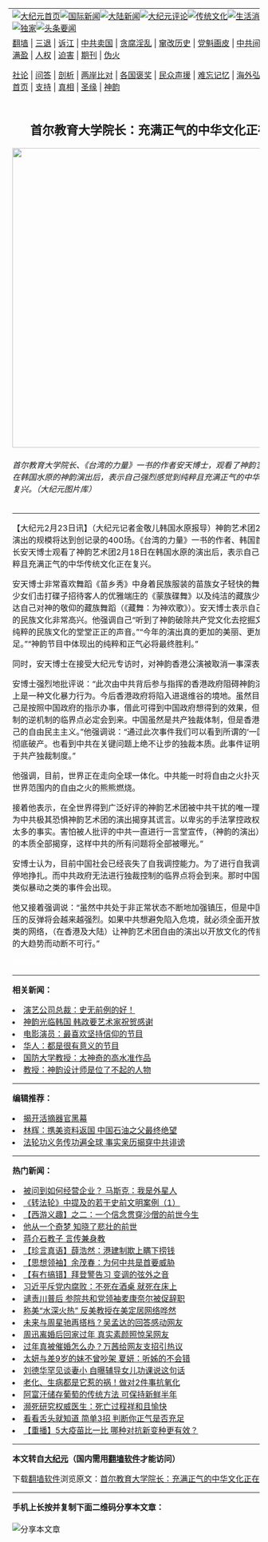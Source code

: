 <a name="1" id="1" target="_blank"></a><span id="1"></span>
<table align=center border="0"><tr><td colspan="2" VALIGN=TOP><a href="https://github.com/ahgqzs359/djy/blob/master/gb/nf1351518.md#1"><img src="https://raw.githubusercontent.com/ahgqzs359/www/master/t/djy/1.jpg" title="大纪元首页" alt="大纪元首页"></a><a href="https://github.com/ahgqzs359/djy/blob/master/gb/n24hr.md#1"><img src="https://raw.githubusercontent.com/ahgqzs359/www/master/t/djy/3.jpg" title="国际新闻" alt="国际新闻"></a><a href="https://github.com/ahgqzs359/djy/blob/master/gb/nsc413.md#1"><img src="https://raw.githubusercontent.com/ahgqzs359/www/master/t/djy/4.jpg" title="大陆新闻" alt="大陆新闻"></a><a href="https://github.com/ahgqzs359/djy/blob/master/gb/news392.md#1"><img src="https://raw.githubusercontent.com/ahgqzs359/www/master/t/djy/5.jpg" title="大纪元评论" alt="大纪元评论"></a><a href="https://github.com/ahgqzs359/djy/blob/master/gb/news2007.md#1"><img src="https://raw.githubusercontent.com/ahgqzs359/www/master/t/djy/6.jpg" title="传统文化" alt="传统文化"></a><a href="https://github.com/ahgqzs359/djy/blob/master/gb/news2008.md#1"><img src="https://raw.githubusercontent.com/ahgqzs359/www/master/t/djy/7.jpg" title="生活消费" alt="生活消费"></a><a href="https://github.com/ahgqzs359/djy/blob/master/gb/ncyule.md#1"><img src="https://raw.githubusercontent.com/ahgqzs359/www/master/t/djy/8.jpg" title="娱乐休闲" alt="娱乐休闲"></a><a href="https://github.com/ahgqzs359/djy/blob/master/gb/nsc1002.md#1"><img src="https://raw.githubusercontent.com/ahgqzs359/www/master/t/djy/9.jpg" title="健康" alt="健康"></a><a href="https://github.com/ahgqzs359/djy/blob/master/gb/nf6092.md#1"><img src="https://raw.githubusercontent.com/ahgqzs359/www/master/t/djy/10a.jpg" title="独家" alt="独家"></a><a href="https://github.com/ahgqzs359/djy/blob/master/gb/nf4514.md#1"><img src="https://raw.githubusercontent.com/ahgqzs359/www/master/t/djy/12a.jpg" title="头条要闻" alt="头条要闻"></a></td></tr>
<tr><td colspan="2" VALIGN=TOP><a target="_blank" href="https://github.com/ahgqzs359/www/blob/master/README.md?zsrh#1">翻墙</a> | <a target="_blank" href="https://github.com/ahgqzs359/djy/blob/master/gb/nf5657.md#1">三退</a> | <a target="_blank" href="https://github.com/ahgqzs359/djy/blob/master/gb/nf6124.md#1">诉江</a> | <a target="_blank" href="https://github.com/ahgqzs359/djy/blob/master/gb/nf1176117.md#1">中共卖国</a> | <a target="_blank" href="https://github.com/ahgqzs359/djy/blob/master/gb/nf5773.md#1">贪腐淫乱</a> | <a target="_blank" href="https://github.com/ahgqzs359/djy/blob/master/gb/nf1176115.md#1">窜改历史</a> | <a target="_blank" href="https://github.com/ahgqzs359/djy/blob/master/gb/nf1176107.md#1">党魁画皮</a> | <a target="_blank" href="https://github.com/ahgqzs359/djy/blob/master/gb/nf1320400.md#1">中共间谍</a> | <a target="_blank" href="https://github.com/ahgqzs359/djy/blob/master/gb/nf1176114.md#1">破坏传统</a> | <a target="_blank" href="https://github.com/ahgqzs359/ntdtv/blob/master/gb/prog447_1.md#1">恶贯满盈</a> | <a target="_blank" href="https://github.com/ahgqzs359/djy/blob/master/gb/ncid278.md#1">人权</a> | <a target="_blank" href="https://github.com/ahgqzs359/djy/blob/master/gb/nf1176111.md#1">迫害</a> | <a target="_blank" href="https://gitlab.com/szzdlab/mh-qikan/blob/master/README.md#1">期刊</a> | <a target="_blank" href="https://github.com/ahgqzs359/djy/blob/master/gb/nf5562.md#1">伪火</a></p><p><a target="_blank" href="https://github.com/ahgqzs359/djy/blob/master/gb/9p.md#1">社论</a> | <a target="_blank" href="https://github.com/ahgqzs359/djy/blob/master/gb/nf4378.md#1">问答</a> | <a target="_blank" href="https://github.com/ahgqzs359/djy/blob/master/gb/nf5792.md#1">剖析</a> | <a target="_blank" href="https://github.com/ahgqzs359/djy/blob/master/gb/nf5735.md#1">两岸比对</a> | <a target="_blank" href="https://github.com/ahgqzs359/djy/blob/master/gb/nf6119.md#1">各国褒奖</a> | <a target="_blank" href="https://github.com/ahgqzs359/djy/blob/master/gb/nf6120.md#1">民众声援</a> | <a target="_blank" href="https://github.com/ahgqzs359/djy/blob/master/gb/nf1188594.md#1">难忘记忆</a> | <a target="_blank" href="https://github.com/ahgqzs359/djy/blob/master/gb/nf3180.md#1">海外弘传</a> | <a target="_blank" href="https://github.com/ahgqzs359/djy/blob/master/gb/nf5410.md#1">万人上访</a> | <a target="_blank" href="https://github.com/ahgqzs359/www/blob/master/README.md?zsrh#1">平台首页</a> | <a target="_blank" href="https://github.com/ahgqzs359/djy/blob/master/gb/nf4386.md#1">支持</a> | <a target="_blank" href="https://github.com/ahgqzs359/djy/blob/master/gb/nf4389.md#1">真相</a> | <a target="_blank" href="https://github.com/ahgqzs359/djy/blob/master/gb/nf5790.md#1">圣缘</a> | <a target="_blank" href="https://github.com/ahgqzs359/djy/blob/master/gb/nf4786.md#1">神韵</a></td></tr>
<tr><td VALIGN=TOP width="626"><h2 align=center>首尔教育大学院长：充满正气的中华文化正在复兴</h2>
<img width="600" src="https://i.epochtimes.com/assets/uploads/2010/02/1002221358231823.jpg" />
<h6>首尔教育大学院长、《台湾的力量》一书的作者安天博士，观看了神韵艺术团2月18日在韩国水原的神韵演出后，表示自己强烈感觉到纯粹且充满正气的中华传统文化正在复兴。（大纪元图片库）
</h6>
<hr>
	<p>【大纪元2月23日讯】（大纪元记者金敬儿<ahref="https://github.com/ahgqzs359/djy/blob/master/gb/tag/%E9%9F%A9%E5%9B%BD%E6%B0%B4%E5%8E%9F.md#1">韩国水原</a>报导）神韵艺术团2010年度巡回演出的规模将达到创记录的400场。《台湾的力量》一书的作者、韩国首尔教育大学院长安天博士观看了神韵艺术团2月18日在韩国水原的演出后，表示自己强烈感觉到纯粹且充满正气的中华传统文化正在复兴。</p>
<p>安天博士非常喜欢舞蹈《苗乡秀》中身着民族服装的苗族女子轻快的舞姿，还有蒙古少女们击打碟子招待客人的优雅端庄的《蒙族碟舞》以及纯洁的藏族少女舞动长袖表达自己对神的敬仰的藏族舞蹈（《藏舞：为神欢歌》）。安天博士表示自己看到这些纯粹的民族文化非常高兴。他强调自己“听到了神韵破除共产党文化去挖掘文化本源、保护纯粹的民族文化的堂堂正正的声音。”“今年的演出真的更加的美丽、更加的正气十足。”“神韵节目中体现出的纯粹和正气必将最终胜利。”</p>
<p>同时，安天博士在接受大纪元专访时，对神韵香港公演被取消一事深表忧虑。</p>
<p>安博士强烈地批评说：“此次由中共背后参与指挥的香港政府阻碍神韵演出事件，实质上是一种文化暴力行为。今后香港政府将陷入进退维谷的境地。虽然目前港府认为自己是按照中国政府的指示办事，借此可得到中国政府想得到的效果，但是中共共产体制的逆机制的临界点必定会到来。中国虽然是共产独裁体制，但是香港一定要保护自己的自由民主主义。”他强调说：“通过此次事件我们可以看到所谓的‘一国两制’的构想彻底破产。也看到中共在关键问题上绝不让步的独裁本质。此事件证明港府已经忠属于共产独裁制度。”</p>
<p>他强调，目前，世界正在走向全球一体化。中共能一时将自由之火扑灭，却挡不住全世界范围内的自由之火的熊熊燃烧。</p>
<p>接着他表示，在全世界得到广泛好评的神韵艺术团被中共干扰的唯一理由是：“这是因为中共极其恐惧神韵艺术团的演出揭穿其谎言。以卑劣的手法掌控政权的中共掩藏了太多的事实。害怕被人批评的中共一直进行一言堂宣传，（神韵的演出）将把它党文化的本质全部揭穿，这样中共的所有问题将全部被曝光。”</p>
<p>安博士认为，目前中国社会已经丧失了自我调控能力。为了进行自我调节中共只能不停地挣扎。而中共政府无法进行独裁控制的临界点将会到来。那时中国会发生巨变，类似暴动之类的事件会出现。</p>
<p>他又接着强调说：“虽然中共处于非正常状态不断地加强镇压，但是中国民众对中共镇压的反弹将会越来越强烈。如果中共想避免陷入危境，就必须全面开放诸如Google之类的网络，（在香港及大陆）让神韵艺术团自由的演出以开放文化的传播。逆世界自由的大趋势而动断不可行。”</p>
<p> <font color=#ffffff>(http://www.dajiyuan.com)</font></p>
	
<hr>


<strong>相关新闻：</strong>
<li><a href="https://github.com/ahgqzs359/djy/blob/master/gb/10/2/21/n2823722.md#1">演艺公司总裁：史无前例的好！</a></li>
<li><a href="https://github.com/ahgqzs359/djy/blob/master/gb/10/2/21/n2823911.md#1">神韵光临韩国 韩政要艺术家祝贺感谢</a></li>
<li><a href="https://github.com/ahgqzs359/djy/blob/master/gb/10/2/22/n2824419.md#1">电影演员：最喜欢坚持信仰的节目</a></li>
<li><a href="https://github.com/ahgqzs359/djy/blob/master/gb/10/2/22/n2824464.md#1">华人：都是很有意义的节目</a></li>
<li><a href="https://github.com/ahgqzs359/djy/blob/master/gb/10/2/22/n2824969.md#1">国防大学教授：太神奇的高水准作品</a></li>
<li><a href="https://github.com/ahgqzs359/djy/blob/master/gb/10/2/23/n2825101.md#1">教授：神韵设计师是位了不起的人物</a></li>
<hr>


<strong>编辑推荐：</strong>
<li><a href="https://github.com/ahgqzs359/djy/blob/master/gb/10/4/19/n2881569.md?dfh#1" target="_blank">揭开活摘器官黑幕</a></li><li><a href="https://github.com/tsiac2612/djy/blob/master/gb/19/1/5/n10955771.md#1" target="_blank">林辉：携美资料返国 中国石油之父最终绝望</a></li><li><a href="https://github.com/tsiac2612/djy/blob/master/gb/18/7/22/n10581061.md#1" target="_blank">法轮功义务传功遍全球 事实亲历揭穿中共诽谤</a></li>
<hr>

<strong>热门新闻：</strong>
<li><a href="https://github.com/ahgqzs359/djy/blob/master/gb/21/2/16/n12755606.md#1">被问到如何经营企业？ 马斯克：我是外星人</a></li>
<li><a href="https://github.com/ahgqzs359/djy/blob/master/gb/21/2/16/n12756200.md#1">《转法轮》中提及的若干史前文明案例（1）</a></li>
<li><a href="https://github.com/ahgqzs359/djy/blob/master/gb/18/3/8/n10200680.md#1">【西游义趣】之二：一个信念贯穿沙僧的前世今生</a></li>
<li><a href="https://github.com/ahgqzs359/djy/blob/master/gb/21/1/23/n12707338.md#1">他从一个奇梦 知晓了悲壮的前世</a></li>
<li><a href="https://github.com/ahgqzs359/djy/blob/master/gb/21/1/21/n12703581.md#1">蒋介石教子 言传兼身教</a></li>
<li><a href="https://github.com/ahgqzs359/djy/blob/master/gb/21/2/18/n12759451.md#1">【珍言真语】薛浩然：港建制欺上瞒下捞钱</a></li>
<li><a href="https://github.com/ahgqzs359/djy/blob/master/gb/21/2/18/n12759104.md#1">【思想领袖】余茂春：为何中共是首要威胁</a></li>
<li><a href="https://github.com/ahgqzs359/djy/blob/master/gb/21/2/18/n12758743.md#1">【有冇搞错】拜登警告习 变调的弦外之音</a></li>
<li><a href="https://github.com/ahgqzs359/djy/blob/master/gb/21/2/17/n12757036.md#1">习近平斥党内腐败：不死在酒桌 就死在床上</a></li>
<li><a href="https://github.com/ahgqzs359/djy/blob/master/gb/21/2/17/n12758351.md#1">谴责川普后 参院共和党领袖麦康奈尔被促辞职</a></li>
<li><a href="https://github.com/ahgqzs359/djy/blob/master/gb/21/2/17/n12758483.md#1">称美“水深火热” 反美教授在美定居网络哗然</a></li>
<li><a href="https://github.com/ahgqzs359/djy/blob/master/gb/21/2/16/n12756186.md#1">未来与周星驰再搭档？吴孟达的回答感动网友</a></li>
<li><a href="https://github.com/ahgqzs359/djy/blob/master/gb/21/2/18/n12760790.md#1">周迅离婚后回家过年 真实素颜照惊呆网友</a></li>
<li><a href="https://github.com/ahgqzs359/djy/blob/master/gb/21/2/15/n12754732.md#1">过年真被催婚怎么办？万茜给网友支招引热议</a></li>
<li><a href="https://github.com/ahgqzs359/djy/blob/master/gb/21/2/17/n12757677.md#1">太妍与差9岁的妹不曾吵架 夏妍：听姊的不会错</a></li>
<li><a href="https://github.com/ahgqzs359/djy/blob/master/gb/21/2/18/n12760556.md#1">刘德华罕见谈妻小 自曝辅导女儿功课说这句话</a></li>
<li><a href="https://github.com/ahgqzs359/djy/blob/master/gb/21/2/16/n12756091.md#1">老化、生病都是它惹的祸！做对2件事抗氧化</a></li>
<li><a href="https://github.com/ahgqzs359/djy/blob/master/gb/21/2/18/n12759689.md#1">阿富汗储存葡萄的传统方法 可保持新鲜半年</a></li>
<li><a href="https://github.com/ahgqzs359/djy/blob/master/gb/21/2/17/n12757306.md#1">濒死研究权威医生：死亡过程祥和且愉快</a></li>
<li><a href="https://github.com/ahgqzs359/djy/blob/master/gb/21/2/16/n12756551.md#1">看看舌头就知道 简单3招 判断你正气是否充足</a></li>
<li><a href="https://github.com/ahgqzs359/djy/blob/master/gb/21/2/17/n12757064.md#1">【重播】5大疫苗比一比 哪种对抗新变种更有效？</a></li>
<hr>

<strong>本文转自<a href="https://www.epochtimes.com">大纪元</a>（国内需用<a href="https://github.com/ahgqzs359/www/blob/master/README.md#8">翻墙软件</a>才能访问）</strong><p>下载<a href="https://github.com/ahgqzs359/www/blob/master/README.md#8">翻墙软件</a>浏览原文：<a href="https://www.epochtimes.com/gb/10/2/23/n2825127.htm">首尔教育大学院长：充满正气的中华文化正在复兴</a></p><hr>

<strong>手机上长按并复制下面二维码分享本文章：</strong><br><br><img src="https://chart.apis.google.com/chart?cht=qr&chs=240x240&choe=UTF-8&chld=M|2&chl=https://github.com/ahgqzs359/djy/blob/master/gb/10/2/23/n2825127.md%231" title="分享本文章"></td><td VALIGN=TOP><a href="https://github.com/ahgqzs359/djy/blob/master/gb/16/1/21/n4622075.md?dfh#1" target="_blank"><img src="https://raw.githubusercontent.com/ahgqzs359/djy/master/gb/300/wei-f1.jpg" title="中共的伪火骗局"  alt="中共的伪火骗局"></a><br><a href="https://github.com/ahgqzs359/www/blob/master/README.md?dfh#9" target="_blank"><img src="https://raw.githubusercontent.com/ahgqzs359/djy/master/gb/300/yong-h.jpg" title="永恒的见证"  alt="永恒的见证"></a><br><a href="https://github.com/ahgqzs359/djy/blob/master/gb/13/9/29/n3974789.md?dfh#1" target="_blank"><img src="https://raw.githubusercontent.com/ahgqzs359/djy/master/gb/300/shang-lnz.jpg" title="善良女子被中共投男牢"  alt="善良女子被中共投男牢"></a><br><a href="https://github.com/ahgqzs359/djy/blob/master/gb/16/3/16/n4663449.md?dfh#1" target="_blank"><img src="https://raw.githubusercontent.com/ahgqzs359/djy/master/gb/300/huo-z3.jpg" title="警卫目击活摘器官"  alt="警卫目击活摘器官"></a><br><a href="https://github.com/ahgqzs359/djy/blob/master/gb/16/8/7/n8177641.md?dfh#1" target="_blank"><img src="https://raw.githubusercontent.com/ahgqzs359/djy/master/gb/300/huo-z4.jpg" title="证人描述活摘恐怖"  alt="证人描述活摘恐怖"></a><br><a href="https://github.com/ahgqzs359/djy/blob/master/gb/10/4/19/n2881569.md?dfh#1" target="_blank"><img src="https://raw.githubusercontent.com/ahgqzs359/djy/master/gb/300/huo-z1.jpg" title="揭开活摘器官黑幕"  alt="揭开活摘器官黑幕"></a><br><a href="https://github.com/ahgqzs359/djy/blob/master/gb/10/11/7/n3077476.md?dfh#1" target="_blank"><img src="https://raw.githubusercontent.com/ahgqzs359/djy/master/gb/300/ma-ks.jpg" title="马克思的成魔之路"  alt="马克思的成魔之路"></a><br><a href="https://github.com/ahgqzs359/djy/blob/master/gb/14/6/9/n4173977.md?dfh#1" target="_blank"><img src="https://raw.githubusercontent.com/ahgqzs359/djy/master/gb/300/chang-zs.jpg" title="藏字石 蕴天机"  alt="藏字石 蕴天机"></a><br><a href="https://github.com/ahgqzs359/djy/blob/master/gb/18/5/10/n10381511.md?dfh#1" target="_blank"><img src="https://raw.githubusercontent.com/ahgqzs359/djy/master/gb/300/st1.jpg" title="关注3亿人三退"  alt="关注3亿人三退"></a><br><a href="https://github.com/ahgqzs359/djy/blob/master/gb/18/3/21/n10237682.md?dfh#1" target="_blank"><img src="https://raw.githubusercontent.com/ahgqzs359/djy/master/gb/300/jie-t.jpg" title="解体中共复兴中华"  alt="解体中共复兴中华"></a><br><a href="https://github.com/ahgqzs359/djy/blob/master/gb/9/2/9/n2422991.md?dfh#1" target="_blank"><img src="https://raw.githubusercontent.com/ahgqzs359/djy/master/gb/300/gao-zs.jpg" title="中共迫害良心律师"  alt="中共迫害良心律师"></a><br><a href="https://github.com/ahgqzs359/djy/blob/master/gb/18/12/9/n10900044.md?dfh#1" target="_blank"><img src="https://raw.githubusercontent.com/ahgqzs359/djy/master/gb/300/sj1.jpg" title="303万人举报江泽民"  alt="303万人举报江泽民"></a><br><a href="https://github.com/ahgqzs359/djy/blob/master/gb/18/8/28/n10672014.md?dfh#1" target="_blank"><img src="https://raw.githubusercontent.com/ahgqzs359/djy/master/gb/300/sj2.jpg" title="这些官员为何起诉江泽民"  alt="这些官员为何起诉江泽民"></a><br><a href="https://github.com/ahgqzs359/djy/blob/master/gb/8/12/18/n2367165.md?dfh#1" target="_blank"><img src="https://raw.githubusercontent.com/ahgqzs359/djy/master/gb/300/liangan.jpg" title="海峡两岸的强烈对比"  alt="海峡两岸的强烈对比"></a><br><a href="https://github.com/ahgqzs359/djy/blob/master/gb/15/12/10/n4593139.md?dfh#1" target="_blank"><img src="https://raw.githubusercontent.com/ahgqzs359/djy/master/gb/300/jia-ndzl.jpg" title="加拿大总理的贺信"  alt="加拿大总理的贺信"></a><br><a href="https://github.com/ahgqzs359/djy/blob/master/gb/11/6/17/n3289382.md?dfh#1" target="_blank"><img src="https://raw.githubusercontent.com/ahgqzs359/djy/master/gb/300/xiao-wd.jpg" title="探寻真相兼听则明"  alt="探寻真相兼听则明"></a><br><a href="https://github.com/ahgqzs359/djy/blob/master/gb/18/10/27/n10812623.md?dfh#1" target="_blank"><img src="https://raw.githubusercontent.com/ahgqzs359/djy/master/gb/300/yindu.jpg" title="印度媒体报道东方"  alt="印度媒体报道东方"></a><br><a href="https://github.com/ahgqzs359/djy/blob/master/gb/18/6/9/n10469652.md?dfh#1" target="_blank"><img src="https://raw.githubusercontent.com/ahgqzs359/djy/master/gb/300/xie-j.jpg" title="不一样的海外校园"  alt="不一样的海外校园"></a><br><a href="https://github.com/ahgqzs359/djy/blob/master/gb/7/4/5/n1669415.md?dfh#1" target="_blank"><img src="https://raw.githubusercontent.com/ahgqzs359/djy/master/gb/300/li-up.jpg" title="从大师到徒弟的传奇"  alt="从大师到徒弟的传奇"></a><br><a href="https://github.com/ahgqzs359/djy/blob/master/gb/17/5/26/n9191512.md?dfh#1" target="_blank"><img src="https://raw.githubusercontent.com/ahgqzs359/djy/master/gb/300/zfl2.jpg" title="亿万人与东方一本奇书"  alt="亿万人与东方一本奇书"></a><br><a href="https://github.com/ahgqzs359/djy/blob/master/gb/13/11/27/n4020290.md?dfh#1" target="_blank"><img src="https://raw.githubusercontent.com/ahgqzs359/djy/master/gb/300/zhen-h.jpg" title="大陆见不到的震撼场面"  alt="大陆见不到的震撼场面"></a><br><a href="https://github.com/ahgqzs359/djy/blob/master/gb/15/7/17/n4482910.md?dfh#1" target="_blank"><img src="https://raw.githubusercontent.com/ahgqzs359/djy/master/gb/300/dalu-sk.jpg" title="人心向善 大陆当初盛况"  alt="人心向善 大陆当初盛况"></a><br><a href="https://github.com/ahgqzs359/djy/blob/master/gb/19/1/5/n10955468.md?dfh#1" target="_blank"><img src="https://raw.githubusercontent.com/ahgqzs359/djy/master/gb/300/zfl1.jpg" title="追寻真理 这书讲什么"  alt="追寻真理 这书讲什么"></a><br><a href="https://github.com/ahgqzs359/www/blob/master/README.md?dfh#1" target="_blank"><img src="https://raw.githubusercontent.com/ahgqzs359/djy/master/gb/300/fq1.jpg" title="下载免费翻墙软件"  alt="下载免费翻墙软件"></a><br></td></tr></table>
